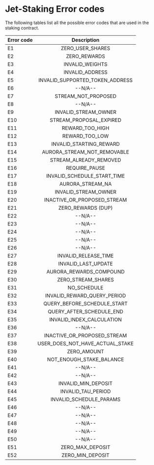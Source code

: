 # Jet-Staking Error codes

The following tables list all the possible error codes that are used in the staking contract.

| Error code                  | Description           |
| ---------------------- |:---------------------------------------:|
| E1      | ZERO_USER_SHARES |
| E2      | ZERO_REWARDS |
| E3      | INVALID_WEIGHTS |
| E4      | INVALID_ADDRESS |
| E5      | INVALID_SUPPORTED_TOKEN_ADDRESS |
| E6      | --N/A-- |
| E7      | STREAM_NOT_PROPOSED |
| E8      | --N/A-- |
| E9      | INVALID_STREAM_OWNER |
| E10      | STREAM_PROPOSAL_EXPIRED |
| E11      | REWARD_TOO_HIGH |
| E12     | REWARD_TOO_LOW |
| E13      | INVALID_STARTING_REWARD |
| E14      | AURORA_STREAM_NOT_REMOVABLE |
| E15      | STREAM_ALREADY_REMOVED |
| E16      | REQUIRE_PAUSE |
| E17      | INVALID_SCHEDULE_START_TIME |
| E18      | AURORA_STREAM_NA |
| E19      | INVALID_STREAM_OWNER |
| E20      | INACTIVE_OR_PROPOSED_STREAM |
| E21      | ZERO_REWARDS (DUP)|
| E22      | --N/A-- |
| E23      | --N/A-- |
| E24      | --N/A-- |
| E25      | --N/A-- |
| E26      | --N/A-- |
| E27      | INVALID_RELEASE_TIME |
| E28      | INVALID_LAST_UPDATE |
| E29      | AURORA_REWARDS_COMPOUND |
| E30      | ZERO_STREAM_SHARES |
| E31      | NO_SCHEDULE |
| E32      | INVALID_REWARD_QUERY_PERIOD |
| E33      | QUERY_BEFORE_SCHEDULE_START |
| E34      | QUERY_AFTER_SCHEDULE_END |
| E35      | INVALID_INDEX_CALCULATION |
| E36      | --N/A-- |
| E37      | INACTIVE_OR_PROPOSED_STREAM |
| E38      | USER_DOES_NOT_HAVE_ACTUAL_STAKE |
| E39      | ZERO_AMOUNT |
| E40      | NOT_ENOUGH_STAKE_BALANCE |
| E41      | --N/A-- |
| E42      | --N/A-- |
| E43      | INVALID_MIN_DEPOSIT |
| E44      | INVALID_TAU_PERIOD |
| E45      | INVALID_SCHEDULE_PARAMS |
| E46      | --N/A-- |
| E47      | --N/A-- |
| E48      | --N/A-- |
| E49      | --N/A-- |
| E50      | --N/A-- |
| E51      | ZERO_MAX_DEPOSIT |
| E52      | ZERO_MIN_DEPOSIT |
